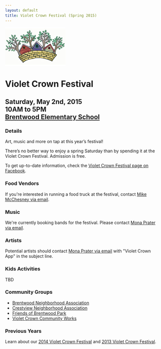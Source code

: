 ```yaml
---
layout: default
title: Violet Crown Festival (Spring 2015)
---
```

<div class="container">
	<div class="row">
		<div class="col-md-2"><img src="img/Crown-facebook.jpg" class="img-responsive"></div>
		<div class="col-md-6">
			<h1>Violet Crown Festival</h1>
			<h2>
				Saturday, May 2nd, 2015 <br>
				10AM to 5PM <br>
				<a href="https://goo.gl/maps/xov1S">Brentwood Elementary School</a>
			</h2>
		</div>
	</div>
</div>

### Details

Art, music and more on tap at this year’s festival!

There’s no better way to enjoy a spring Saturday than by spending it at the
Violet Crown Festival. Admission is free.

To get up-to-date information, check the [Violet Crown Festival page on Facebook](https://www.facebook.com/VioletCrownFestival).

### Food Vendors

If you're interested in running a food truck at the festival, contact
[Mike McChesney via email](mailto:mcchesneym@vmware.com).

### Music

We're currently booking bands for the festival.  Please contact [Mona Prater via email](mailto:beadornment@Hotmail.com).

### Artists

Potential artists should contact [Mona Prater via email](mailto:beadornment@Hotmail.com) with 
"Violet Crown App" in the subject line.

### Kids Activities

TBD

### Community Groups

* [Brentwood Neighborhood Association](brentwoodaustin.blogspot.com)
* [Crestview Neighborhood Association](http://www.crestviewna.org/)
* [Friends of Brentwood Park](http://friendsofbrentwoodpark.org/)
* [Violet Crown Community Works](http://violetcrowncommunity.com/about/)

### Previous Years

Learn about our [2014 Violet Crown Festival](vcf_2014.html) and [2013 Violet Crown Festival](vcf_2013.html).
